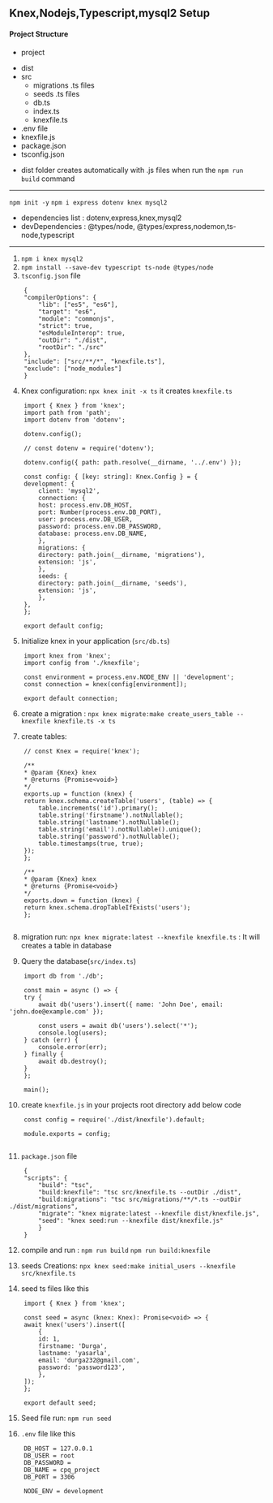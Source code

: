 ## Knex,Nodejs,Typescript,mysql2 Setup

#### Project Structure
* project 
 - dist
 - src 
    - migrations .ts files
    - seeds .ts files
    - db.ts 
    - index.ts
    - knexfile.ts 
 - .env file 
 - knexfile.js 
 - package.json
 - tsconfig.json
 
* dist folder creates automatically with .js files when run the `npm run build` command 

----------------

`npm init -y`
`npm i express dotenv knex mysql2`

* dependencies list : dotenv,express,knex,mysql2
* devDependencies : @types/node, @types/express,nodemon,ts-node,typescript
----------------

1) `npm i knex mysql2`
2) `npm install --save-dev typescript ts-node @types/node`
3) `tsconfig.json` file

```shell 
    {
    "compilerOptions": {
        "lib": ["es5", "es6"],
        "target": "es6",
        "module": "commonjs",
        "strict": true,
        "esModuleInterop": true,
        "outDir": "./dist",
        "rootDir": "./src"
    },
    "include": ["src/**/*", "knexfile.ts"],
    "exclude": ["node_modules"]
    }

```

4) Knex configuration: `npx knex init -x ts`  it creates `knexfile.ts` 

```shell 
    import { Knex } from 'knex';
    import path from 'path';
    import dotenv from 'dotenv';

    dotenv.config();

    // const dotenv = require('dotenv');

    dotenv.config({ path: path.resolve(__dirname, '../.env') });

    const config: { [key: string]: Knex.Config } = {
    development: {
        client: 'mysql2',
        connection: {
        host: process.env.DB_HOST,
        port: Number(process.env.DB_PORT),
        user: process.env.DB_USER,
        password: process.env.DB_PASSWORD,
        database: process.env.DB_NAME,
        },
        migrations: {
        directory: path.join(__dirname, 'migrations'),
        extension: 'js',
        },
        seeds: {
        directory: path.join(__dirname, 'seeds'),
        extension: 'js',
        },
    },
    };

    export default config;

```
5) Initialize knex in your application (`src/db.ts`) 

```shell 
    import knex from 'knex';
    import config from './knexfile';

    const environment = process.env.NODE_ENV || 'development';
    const connection = knex(config[environment]);

    export default connection;

```
6) create a migration : `npx knex migrate:make create_users_table --knexfile knexfile.ts -x ts`

7) create tables: 
```shell 
    // const Knex = require('knex');

    /**
    * @param {Knex} knex
    * @returns {Promise<void>}
    */
    exports.up = function (knex) {
    return knex.schema.createTable('users', (table) => {
        table.increments('id').primary();
        table.string('firstname').notNullable();
        table.string('lastname').notNullable();
        table.string('email').notNullable().unique();
        table.string('password').notNullable();
        table.timestamps(true, true);
    });
    };

    /**
    * @param {Knex} knex
    * @returns {Promise<void>}
    */
    exports.down = function (knex) {
    return knex.schema.dropTableIfExists('users');
    };


```

8) migration run: 
   `npx knex migrate:latest --knexfile knexfile.ts` :  It will creates a table in database

9) Query the database(`src/index.ts`)

```shell
    import db from './db';

    const main = async () => {
    try {
        await db('users').insert({ name: 'John Doe', email: 'john.doe@example.com' });

        const users = await db('users').select('*');
        console.log(users);
    } catch (err) {
        console.error(err);
    } finally {
        await db.destroy();
    }
    };

    main();

```

10) create `knexfile.js` in your projects root directory add below code 

```shell 
    const config = require('./dist/knexfile').default;

    module.exports = config;


```
11) `package.json` file 
```shell 
    {
    "scripts": {
        "build": "tsc",
        "build:knexfile": "tsc src/knexfile.ts --outDir ./dist",
        "build:migrations": "tsc src/migrations/**/*.ts --outDir ./dist/migrations",
        "migrate": "knex migrate:latest --knexfile dist/knexfile.js",
        "seed": "knex seed:run --knexfile dist/knexfile.js"
        }
    }

```

12) compile and run : 
`npm run build`
`npm run build:knexfile`

13) seeds Creations: `npx knex seed:make initial_users --knexfile src/knexfile.ts`
14) seed ts files  like this 

```shell
    import { Knex } from 'knex';

    const seed = async (knex: Knex): Promise<void> => {
    await knex('users').insert([
        {
        id: 1,
        firstname: 'Durga',
        lastname: 'yasarla',
        email: 'durga232@gmail.com',
        password: 'password123',
        },
    ]);
    };

    export default seed;

```
15) Seed file run: `npm run seed`

16) `.env` file like this 

```shell  
    DB_HOST = 127.0.0.1 
    DB_USER = root 
    DB_PASSWORD = 
    DB_NAME = cpq_project
    DB_PORT = 3306 

    NODE_ENV = development
```